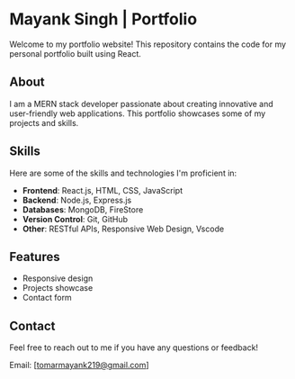 # Mayank Singh | Portfolio

Welcome to my portfolio website! This repository contains the code for my personal portfolio built using React.

## About

I am a MERN stack developer passionate about creating innovative and user-friendly web applications. This portfolio showcases some of my projects and skills.

## Skills

Here are some of the skills and technologies I'm proficient in:

- **Frontend**: React.js, HTML, CSS, JavaScript
- **Backend**: Node.js, Express.js
- **Databases**: MongoDB, FireStore
- **Version Control**: Git, GitHub
- **Other**: RESTful APIs, Responsive Web Design, Vscode

## Features

- Responsive design
- Projects showcase
- Contact form

## Contact

Feel free to reach out to me if you have any questions or feedback!

Email: [tomarmayank219@gmail.com]


